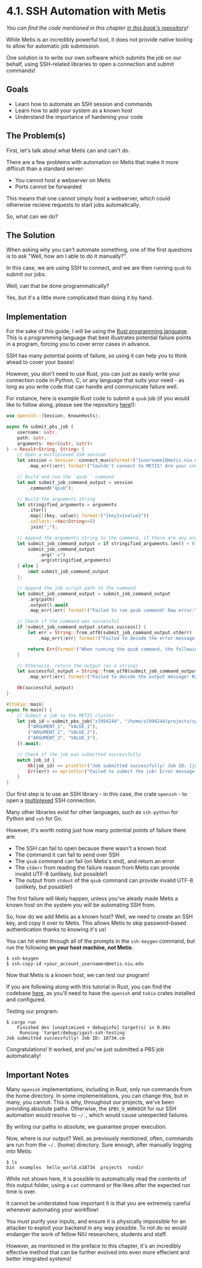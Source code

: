 # 4.1. SSH Automation with Metis
*You can find the code mentioned in this chapter [in this book's repository](https://github.com/hiibolt/niu-metis-documentation/tree/main/projects/rust)!*

While Metis is an incredibly powerful tool, it does not provide native tooling to allow for automatic job submission.

One solution is to write our own software which submits the job on our behalf, using SSH-related libraries to open a connection and submit commands!


## Goals
* Learn how to automate an SSH session and commands
* Learn how to add your system as a known host
* Understand the importance of hardening your code

## The Problem(s)
First, let's talk about what Metis can and can't do.

There are a few problems with automation on Metis that make it more difficult than a standard server:
* You cannot host a webserver on Metis
* Ports cannot be forwarded

This means that one cannot simply host a webserver, which could otherwise recieve requests to start jobs automatically.

So, what can we do?

## The Solution
When asking why you can't automate something, one of the first questions is to ask "Well, how am I able to do it manually?".

In this case, we are using SSH to connect, and we are then running `qsub` to submit our jobs.

Well, can that be done programmatically? 

Yes, but it's a little more complicated than doing it by hand.

## Implementation
For the sake of this guide, I will be using the [Rust programming language](https://www.rust-lang.org/). This is a programming language that best illustrates potential failure points in a program, forcing you to cover error cases in advance.

SSH has many potential points of failure, so using it can help you to think ahead to cover your bases!

However, you don't need to use Rust, you can just as easily write your connection code in Python, C, or any language that suits your need - as long as you write code that can handle and communicate failure well.

For instance, here is example Rust code to submit a `qsub` job (if you would like to follow along, please see the repository [here]()!):
```rust
use openssh::{Session, KnownHosts};

async fn submit_pbs_job (
    username: &str,
    path: &str,
    arguments: Vec<(&str, &str)>
) -> Result<String, String> {
    // Open a multiplexed SSH session
    let session = Session::connect_mux(&format!("{username}@metis.niu.edu"), KnownHosts::Strict).await
        .map_err(|err| format!("Couldn't connect to METIS! Are your credentials correct? Raw error:\n{err}"))?;

    // Build and run the `qsub`` command
    let mut submit_job_command_output = session
        .command("qsub");

    // Build the arguments string
    let stringified_arguments = arguments
        .iter()
        .map(|(key, value)| format!("{key}={value}"))
        .collect::<Vec<String>>()
        .join(",");

    // Append the arguments string to the command, if there are any arguments
    let submit_job_command_output = if stringified_arguments.len() > 0 {
        submit_job_command_output
            .arg("-v")
            .arg(stringified_arguments)
    } else {
        &mut submit_job_command_output
    };

    // Append the job script path to the command
    let submit_job_command_output = submit_job_command_output
        .arg(path)
        .output().await
        .map_err(|err| format!("Failed to run qsub command! Raw error:\n{err}"))?;

    // Check if the command was successful
    if !submit_job_command_output.status.success() {
        let err = String::from_utf8(submit_job_command_output.stderr)
            .map_err(|err| format!("Failed to decode the error message! Raw error:\n{err}"))?;

        return Err(format!("When running the qsub command, the following error occurred:\n{err}"));
    } 

    // Otherwise, return the output (as a string)
    let successful_output = String::from_utf8(submit_job_command_output.stdout)
        .map_err(|err| format!("Failed to decode the output message! Raw error:\n{err}"))?;

    Ok(successful_output)
}

#[tokio::main]
async fn main() {
    // Submit a job to the METIS cluster
    let job_id = submit_pbs_job("z1994244", "/home/z1994244/projects/cpp/hello_world/run.pbs", vec![
        ("ARGUMENT_1", "VALUE_1"),
        ("ARGUMENT_2", "VALUE_2"),
        ("ARGUMENT_3", "VALUE_3"),
    ]).await;

    // Check if the job was submitted successfully
    match job_id {
        Ok(job_id) => println!("Job submitted successfully! Job ID: {job_id}"),
        Err(err) => eprintln!("Failed to submit the job! Error message:\n{err}"),
    }
}
```

Our first step is to use an SSH library - in this case, the crate `openssh` - to open a [multiplexed](https://en.wikibooks.org/wiki/OpenSSH/Cookbook/Multiplexing) SSH connection. 

Many other libraries exist for other languages, such as `ssh-python` for Python and `ssh` for Go.

However, it's worth noting just how many potential points of failure there are:
* The SSH can fail to open because there wasn't a known host
* The command it can fail to send over SSH
* The `qsub` command can fail (on Metis's end), and return an error
* The `stderr` from reading the failure reason from Metis can provide invalid UTF-8 (unlikely, but possible!)
* The output from `stdout` of the `qsub` command can provide invalid UTF-8 (unlikely, but possible!)

The first failure will likely happen, unless you've aleady made Metis a known host on the system you will be automating SSH from.

So, how do we add Metis as a known host? Well, we need to create an SSH key, and copy it over to Metis. This allows Metis to skip password-based authentication thanks to knowing it's us!

You can hit enter through all of the prompts in the `ssh-keygen` command, but run the following **on your host machine, not Metis**:
```
$ ssh-keygen
$ ssh-copy-id <your_account_username>@metis.niu.edu
```
 
Now that Metis is a known host, we can test our program!

If you are following along with this tutorial in Rust, you can find the codebase [here](), as you'll need to have the `openssh` and `tokio` crates installed and configured.

Testing our program:
```
$ cargo run
    Finished dev [unoptimized + debuginfo] target(s) in 0.04s
     Running `target/debug/igait-ssh-testing`
Job submitted successfully! Job ID: 18734.cm
```

Congratulations! It worked, and you've just submitted a PBS job automatically!

## Important Notes
Many `openssh` implementations, including in Rust, only run commands from the home directory. In some implementations, you can change this, but in many, you cannot. This is why, throughout our projects, we've been providing absolute paths. Otherwise, the `$PBS_O_WORKDIR` for our SSH automation would resolve to `~/.`, which would cause unexpected failures.

By writing our paths in absolute, we guarantee proper execution.

Now, where is our output? Well, as previously mentioned, often, commands are run from the `~/.` (home) directory. Sure enough, after manually logging into Metis:
```
$ ls
bin  examples  hello_world.o18734  projects  rundir
```

While not shown here, it is possible to automatically read the contents of this output folder, using a `cat` command or the likes after the expected run time is over.

It cannot be understated how important it is that you are extremely careful whenever automating your workflow!

You must purify your inputs, and ensure it is physically impossible for an attacker to exploit your backend in any way possible. To not do so would endanger the work of fellow NIU researchers, students and staff.

However, as mentioned in the preface to this chapter, it's an incredibly effective method that can be further evolved into even more effecient and better integrated systems!